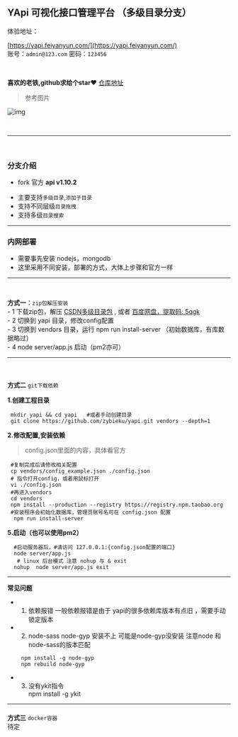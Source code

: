 ## YApi  可视化接口管理平台 （多级目录分支）

体验地址：

[https://yapi.feiyanyun.com/](https://yapi.feiyanyun.com/)  
账号：`admin@123.com`
密码：`123456`

<br/>

**喜欢的老铁,github求给个star❤️** 
[仓库地址](https://github.com/zybieku/yapi) 


> 参考图片 

  ![img](./yapi_menu.png)

<br/>

---

<br/>

### 分支介绍 
  * fork 官方 **api v1.10.2**
  - 主要支持`多级目录`,`添加子目录`
  - 支持不同层级`目录拖拽`
  - 支持多级`目录搜索`

---


### 内网部署
  - 需要事先安装 nodejs，mongodb  
  - 这里采用不同安装，部署的方式，大体上步骤和官方一样 


---

<br/>

 **方式一**：`zip包解压安装`  
    - 1 下载zip包，解压 [CSDN多级目录包](https://download.csdn.net/download/zybieku/34093967) , 或者 [百度网盘，提取码: 5qgk](https://pan.baidu.com/s/1BghUsow2YjsF2DqJJMa-4Q)    
    - 2 切换到 yapi 目录，修改config配置  
    - 3 切换到 vendors 目录，运行 npm run install-server （初始数据库，有库数据略过）  
    - 4 node server/app.js 启动（pm2亦可）  


---
<br/>

 #### 
  **方式二**  `git下载依赖`

  **1.创建工程目录**
  
  ```shell
   mkdir yapi && cd yapi   #或者手动创建目录   
   git clone https://github.com/zybieku/yapi.git vendors --depth=1 
  ```
 
  **2.修改配置,安装依赖**
  > config.json里面的内容，具体看官方

  ```shell
   #复制完成后请修改相关配置
   cp vendors/config_example.json ./config.json 
   # 指令打开config，或者用鼠标打开
   vi ./config.json 
   #再进入vendors
   cd vendors
   npm install --production --registry https://registry.npm.taobao.org
   #安装程序会初始化数据库，管理员账号名可在 config.json 配置
    npm run install-server 
  ``` 

 **5.启动（也可以使用pm2）** 

  ```shell
    #启动服务器后，#请访问 127.0.0.1:{config.json配置的端口}
    node server/app.js 
     # linux 后台模式 注意 nohup 与 & exit
    nohup  node server/app.js exit    
  ```
---
 **常见问题**

 - 1. 依赖报错
 一般依赖报错是由于 yapi的很多依赖库版本有点旧 ，需要手动锁定版本

 - 2. node-sass node-gyp  安装不上 
   可能是node-gyp没安装
   注意node 和node-sass的版本匹配
   ```shell
    npm install -g node-gyp
    npm rebuild node-gyp
   ```
 
 - 3. 没有ykit指令    
   npm install -g ykit

---
   
 #### 
  **方式三**  `docker容器`  
   待定